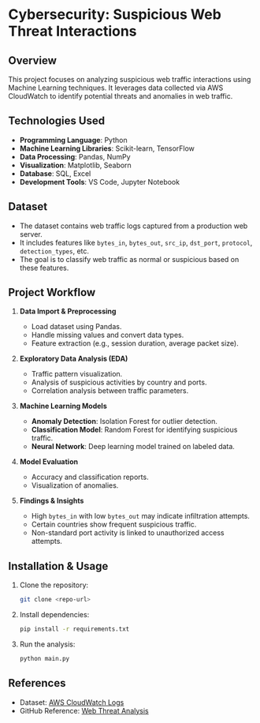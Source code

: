 # Cybersecurity: Suspicious Web Threat Interactions

## Overview
This project focuses on analyzing suspicious web traffic interactions using Machine Learning techniques. It leverages data collected via AWS CloudWatch to identify potential threats and anomalies in web traffic.

## Technologies Used
- **Programming Language**: Python
- **Machine Learning Libraries**: Scikit-learn, TensorFlow
- **Data Processing**: Pandas, NumPy
- **Visualization**: Matplotlib, Seaborn
- **Database**: SQL, Excel
- **Development Tools**: VS Code, Jupyter Notebook

## Dataset
- The dataset contains web traffic logs captured from a production web server.
- It includes features like `bytes_in`, `bytes_out`, `src_ip`, `dst_port`, `protocol`, `detection_types`, etc.
- The goal is to classify web traffic as normal or suspicious based on these features.

## Project Workflow
1. **Data Import & Preprocessing**
   - Load dataset using Pandas.
   - Handle missing values and convert data types.
   - Feature extraction (e.g., session duration, average packet size).

2. **Exploratory Data Analysis (EDA)**
   - Traffic pattern visualization.
   - Analysis of suspicious activities by country and ports.
   - Correlation analysis between traffic parameters.

3. **Machine Learning Models**
   - **Anomaly Detection**: Isolation Forest for outlier detection.
   - **Classification Model**: Random Forest for identifying suspicious traffic.
   - **Neural Network**: Deep learning model trained on labeled data.

4. **Model Evaluation**
   - Accuracy and classification reports.
   - Visualization of anomalies.

5. **Findings & Insights**
   - High `bytes_in` with low `bytes_out` may indicate infiltration attempts.
   - Certain countries show frequent suspicious traffic.
   - Non-standard port activity is linked to unauthorized access attempts.

## Installation & Usage
1. Clone the repository:
   ```sh
   git clone <repo-url>
   ```
2. Install dependencies:
   ```sh
   pip install -r requirements.txt
   ```
3. Run the analysis:
   ```sh
   python main.py
   ```

## References
- Dataset: [AWS CloudWatch Logs](https://drive.google.com/file/d/1-OpnR9FK8EqGuLFB1k45ctPbl-vuZnC-/view?usp=sharing)
- GitHub Reference: [Web Threat Analysis](https://github.com/Tharunr0/Web-Threat-Analysis-Cyber-Security)
